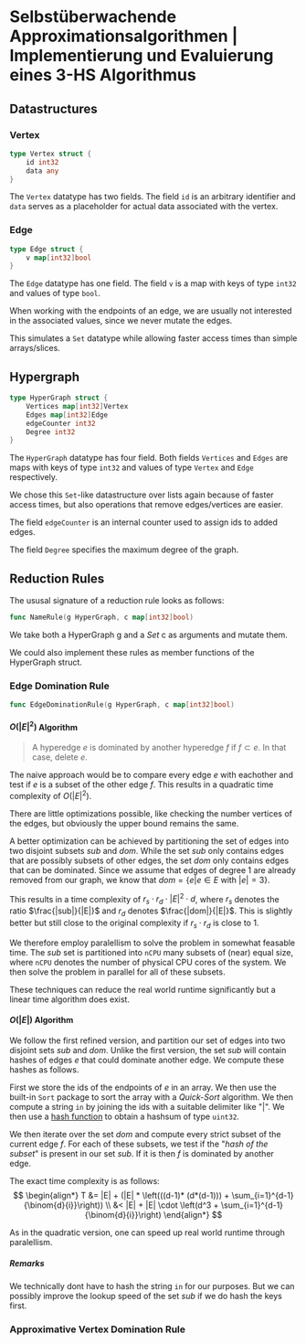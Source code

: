 # Selbstüberwachende Approximationsalgorithmen | Implementierung und Evaluierung eines 3-HS Algorithmus

## Datastructures

### Vertex

```go
type Vertex struct {
	id int32
	data any
}
```
The $\texttt{Vertex}$ datatype has two fields. The field $\texttt{id}$ is an arbitrary identifier and $\texttt{data}$ serves as a placeholder for actual data associated with the vertex.


### Edge

```go
type Edge struct {
	v map[int32]bool
}
```
The $\texttt{Edge}$ datatype has one field. The field $\texttt{v}$ is a map with keys of type $\texttt{int32}$ and values of type $\texttt{bool}$. 

When working with the endpoints of an edge, we are usually not interested in the associated values, since we never mutate the edges.

This simulates a $\texttt{Set}$ datatype while allowing faster access times than simple arrays/slices.

## Hypergraph
```go
type HyperGraph struct {
	Vertices map[int32]Vertex
	Edges map[int32]Edge
	edgeCounter int32
	Degree int32
}
```
The $\texttt{HyperGraph}$ datatype has four field. Both fields $\texttt{Vertices}$ and $\texttt{Edges}$ are maps with keys of type $\texttt{int32}$ and values of type $\texttt{Vertex}$ and $\texttt{Edge}$ respectively.

We chose this $\texttt{Set}$-like datastructure over lists again because of faster access times, but also operations that remove edges/vertices are easier.

The field $\texttt{edgeCounter}$ is an internal counter used to assign ids to added edges. 

The field $\texttt{Degree}$ specifies the maximum degree of the graph. 


## Reduction Rules
The ususal signature of a reduction rule looks as follows:
```go
func NameRule(g HyperGraph, c map[int32]bool)
```
We take both a HyperGraph g and a *Set* c as arguments and mutate them.

We could also implement these rules as member functions of the HyperGraph struct.

### Edge Domination Rule
```go
func EdgeDominationRule(g HyperGraph, c map[int32]bool)
```

#### $O(|E|^2)$ Algorithm

> A hyperedge $e$ is dominated by another hyperedge
$f$ if $f \subset e$. In that case, delete $e$.

The naive approach would be to compare every edge $e$ with eachother and test if $e$ is a subset of the other edge $f$. This results in a quadratic time complexity of $O(|E|^2)$.

There are little optimizations possible, like checking the number vertices of the edges, but obviously the upper bound remains the same.

A better optimization can be achieved by partitioning the set of edges into two disjoint subsets $sub$ and $dom$. While the set $sub$ only contains edges that are possibly subsets of other edges, the set $dom$ only contains edges that can be dominated. Since we assume that edges of degree 1 are already removed from our graph, we know that $dom=\left\{ e| e\in E \text{ with } |e| =3 \right\}$.

This results in a time complexity of $r_s\cdot r_d \cdot|E|^2 \cdot d$, where $r_s$ denotes the ratio $\frac{|sub|}{|E|}$ and $r_d$ denotes $\frac{|dom|}{|E|}$. This is slightly better but still close to the original complexity if $r_s \cdot r_d$ is close to 1.

We therefore employ paralellism to solve the problem in somewhat feasable time. The $sub$ set is partitioned into $\texttt{nCPU}$ many subsets of (near) equal size, where $\texttt{nCPU}$ denotes the number of physical CPU cores of the system. We then solve the problem in parallel for all of these subsets.

These techniques can reduce the real world runtime significantly but a linear time algorithm does exist.

#### $O(|E|)$ Algorithm

We follow the first refined version, and partition our set of edges into two disjoint sets $sub$ and $dom$. Unlike the first version, the set $sub$ will contain hashes of edges $e$ that could dominate another edge. We compute these hashes as follows.

First we store the ids of the endpoints of $e$ in an array. We then use the built-in $\texttt{Sort}$ package to sort the array with a ${\textit{Quick-Sort}}$ algorithm. We then compute a string $\texttt{in}$ by joining the ids with a suitable delimiter like "|". We then use a [hash function](https://github.com/OneOfOne/xxhash) to obtain a hashsum of type $\texttt{uint32}$.

We then iterate over the set $dom$ and compute every strict subset of the current edge $f$. For each of these subsets, we test if the "$\textit{hash of the subset}$" is present in our set $sub$. If it is then $f$ is dominated by another edge. 

The exact time complexity is as follows:
$$
\begin{align*}
T &= |E| + (|E| * \left(((d-1)* (d*(d-1))) + \sum_{i=1}^{d-1}{\binom{d}{i}}\right)) \\
&< |E| + |E| \cdot \left(d^3 + \sum_{i=1}^{d-1}{\binom{d}{i}}\right)
\end{align*}
$$

As in the quadratic version, one can speed up real world runtime through paralellism.

##### Remarks
We technically dont have to hash the string $\texttt{in}$ for our purposes. But we can possibly improve the lookup speed of the set $sub$ if we do hash the keys first.

### Approximative Vertex Domination Rule

